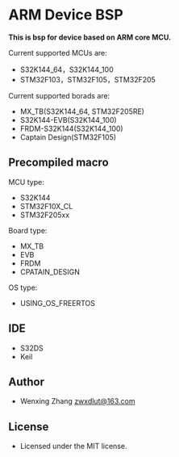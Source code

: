 # ARM Device BSP
**This is bsp for device based on ARM core MCU.**

Current supported MCUs are:
* S32K144_64，S32K144_100
* STM32F103，STM32F105，STM32F205

Current supported borads are:
* MX_TB(S32K144_64, STM32F205RE)
* S32K144-EVB(S32K144_100)
* FRDM-S32K144(S32K144_100)
* Captain Design(STM32F105)

## Precompiled macro
MCU type:
 * S32K144
 * STM32F10X_CL
 * STM32F205xx

Board type:
 * MX_TB
 * EVB
 * FRDM
 * CPATAIN_DESIGN
 
OS type:
 * USING_OS_FREERTOS

## IDE
* S32DS
* Keil

## Author
* Wenxing Zhang zwxdlut@163.com

## License
* Licensed under the MIT license.
